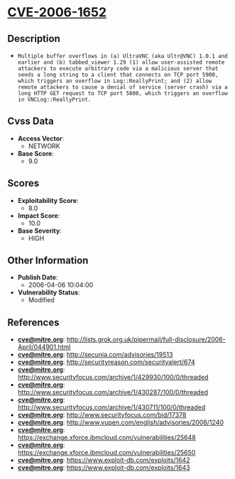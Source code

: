 
# [CVE-2006-1652](https://cve.mitre.org/cgi-bin/cvename.cgi?name=CVE-2006-1652)

## Description

- `Multiple buffer overflows in (a) UltraVNC (aka Ultr@VNC) 1.0.1 and earlier and (b) tabbed_viewer 1.29 (1) allow user-assisted remote attackers to execute arbitrary code via a malicious server that sends a long string to a client that connects on TCP port 5900, which triggers an overflow in Log::ReallyPrint; and (2) allow remote attackers to cause a denial of service (server crash) via a long HTTP GET request to TCP port 5800, which triggers an overflow in VNCLog::ReallyPrint.`

## Cvss Data

- **Access Vector**:
  - NETWORK
- **Base Score**:
  - 9.0

## Scores

- **Exploitability Score**:
  - 8.0
- **Impact Score**:
  - 10.0
- **Base Severity**:
  - HIGH

## Other Information

- **Publish Date**:
  - 2006-04-06 10:04:00
- **Vulnerability Status**:
  - Modified

## References

- **cve@mitre.org**: http://lists.grok.org.uk/pipermail/full-disclosure/2006-April/044901.html
- **cve@mitre.org**: http://secunia.com/advisories/19513
- **cve@mitre.org**: http://securityreason.com/securityalert/674
- **cve@mitre.org**: http://www.securityfocus.com/archive/1/429930/100/0/threaded
- **cve@mitre.org**: http://www.securityfocus.com/archive/1/430287/100/0/threaded
- **cve@mitre.org**: http://www.securityfocus.com/archive/1/430711/100/0/threaded
- **cve@mitre.org**: http://www.securityfocus.com/bid/17378
- **cve@mitre.org**: http://www.vupen.com/english/advisories/2006/1240
- **cve@mitre.org**: https://exchange.xforce.ibmcloud.com/vulnerabilities/25648
- **cve@mitre.org**: https://exchange.xforce.ibmcloud.com/vulnerabilities/25650
- **cve@mitre.org**: https://www.exploit-db.com/exploits/1642
- **cve@mitre.org**: https://www.exploit-db.com/exploits/1643
